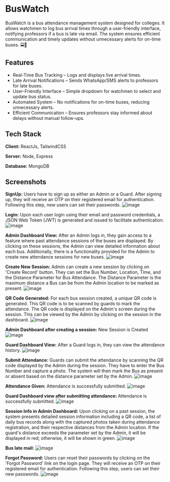 
# BusWatch

 BusWatch is a bus attendance management system designed for colleges. 
 It allows watchmen to log bus arrival times through a user-friendly interface, notifying professors if a bus is late via email. The system ensures efficient communication and timely updates without unnecessary alerts for on-time buses. 🚍📡


## Features

- Real-Time Bus Tracking – Logs and displays live arrival times.
- Late Arrival Notifications – Sends WhatsApp/SMS alerts to professors for late buses.
- User-Friendly Interface – Simple dropdown for watchmen to select and update bus status.
- Automated System – No notifications for on-time buses, reducing unnecessary alerts.
- Efficient Communication – Ensures professors stay informed about delays without manual follow-ups.



## Tech Stack

**Client:** ReactJs, TailwindCSS

**Server:** Node, Express

**Database:** MongoDB


## Screenshots
**SignUp:** 
Users have to sign up as either an Admin or a Guard. After signing up, they will receive an OTP on their registered email for authentication. Following this step, new users can set their passwords.
![image](https://github.com/user-attachments/assets/bd8cc942-4f74-4809-a20b-245a52d9e2a4)

**Login:**
Upon each user login using their email and password credentials, a JSON Web Token (JWT) is generated and issued to facilitate authentication.
![image](https://github.com/user-attachments/assets/b91e7008-0840-4ae2-a1b2-419e27d2a4b8)

**Admin Dashboard View:**
After an Admin logs in, they gain access to a feature where past attendance sessions of the buses are displayed. By clicking on these sessions, the Admin can view detailed information about each bus. Additionally, there is a functionality provided for the Admin to create new attendance sessions for new buses.
![image](https://github.com/user-attachments/assets/5ddcc600-8a2e-45bf-ba5c-2a2491291abd)

**Create New Session:**
Admin can create a new session by clicking on 'Create Record' button. They can set the Bus Number, Location, Time, and the Distance Parameter for Bus Attendance. The Distance Parameter is the maximum distance a Bus can be from the Admin location to be marked as present.
![image](https://github.com/user-attachments/assets/09662055-e614-4424-b039-8aefb4757edb)

**QR Code Generated:**
For each bus session created, a unique QR code is generated. This QR code is to be scanned by guards to mark the attendance. The QR code is displayed on the Admin's screen during the session. This can be viewed by the Admin by clicking on the session in the dashboard.
![image](https://github.com/user-attachments/assets/bcb9afbb-60f3-458b-8bca-83260c7d84a1)

**Admin Dashboard after creating a session:**
New Session is Created
![image](https://github.com/user-attachments/assets/f280c1ff-55a1-4a43-bd37-860b330c2950)

**Guard Dashboard View:**
After a Guard logs in, they can view the attendance history.
![image](https://github.com/user-attachments/assets/4a5fbd81-d53d-4d9d-a89f-0aada16d7491)

**Submit Attendance:**
Guards can submit the attendance by scanning the QR code displayed by the Admin during the session. They have to enter the Bus Number and capture a photo. The system will then mark the Bus as present or absent based on the distance parameter set by the Admin.
![image](https://github.com/user-attachments/assets/36819b0d-91f7-4914-a691-ccfe7bb9da76)

**Attendance Given:**
Attendance is successfully submitted.
![image](https://github.com/user-attachments/assets/ce1db3dc-6407-43a8-9c6e-d66f4ee2fd3c)

**Guard Dashboard view after submitting attendance:**
Attendance is successfully submitted.
![image](https://github.com/user-attachments/assets/436c820b-51b1-4da8-87d4-320bca5bffc3)

**Session Info in Admin Dashboard:**
Upon clicking on a past session, the system presents detailed session information including a QR code, a list of daily bus records along with the captured photos taken during attendance registration, and their respective distances from the Admin location. If the guard's distance exceeds the parameter set by the Admin, it will be displayed in red; otherwise, it will be shown in green.
![image](https://github.com/user-attachments/assets/57048805-df49-4274-ac45-968e61f5ce81)

**Bus late mail:**
![image](https://github.com/user-attachments/assets/5bce776f-d5f3-4612-975e-43c8f5dcd721)

**Forgot Password:**
Users can reset their passwords by clicking on the 'Forgot Password' link on the login page. They will receive an OTP on their registered email for authentication. Following this step, users can set their new passwords.
![image](https://github.com/user-attachments/assets/22a8b9b4-dad8-47dd-b9ee-697ce8f0c3bb)













